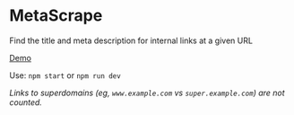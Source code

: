 # MetaScrape

Find the title and meta description for internal links at a given URL

[Demo](http://metascrape.emilyrkarp.com/)

Use: `npm start` or `npm run dev`

*Links to superdomains (eg, `www.example.com` vs `super.example.com`) are not counted.*
